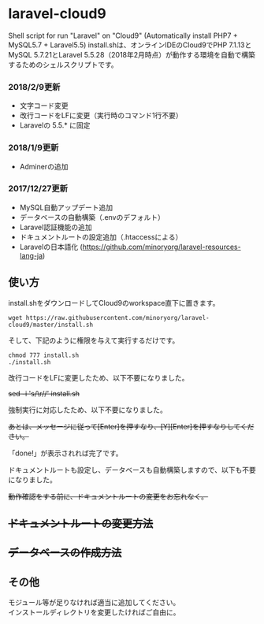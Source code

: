 # laravel-cloud9

Shell script for run "Laravel" on "Cloud9" (Automatically install PHP7 + MySQL5.7 + Laravel5.5) 
install.shは、オンラインIDEのCloud9でPHP 7.1.13とMySQL 5.7.21とLaravel 5.5.28（2018年2月時点）が動作する環境を自動で構築するためのシェルスクリプトです。  

### 2018/2/9更新

* 文字コード変更
* 改行コードをLFに変更（実行時のコマンド1行不要）
* Laravelの 5.5.* に固定

### 2018/1/9更新

* Adminerの追加

### 2017/12/27更新

* MySQL自動アップデート追加
* データベースの自動構築（.envのデフォルト）
* Laravel認証機能の追加
* ドキュメントルートの設定追加（.htaccessによる）
* Laravelの日本語化 (https://github.com/minoryorg/laravel-resources-lang-ja)

## 使い方

install.shをダウンロードしてCloud9のworkspace直下に置きます。  

    wget https://raw.githubusercontent.com/minoryorg/laravel-cloud9/master/install.sh

そして、下記のように権限を与えて実行するだけです。  

    chmod 777 install.sh
    ./install.sh

改行コードをLFに変更したため、以下不要になりました。  

~~sed -i 's/\r//' install.sh~~   

強制実行に対応したため、以下不要になりました。  

~~あとは、メッセージに従って[Enter]を押すなり、[Y][Enter]を押すなりしてください。~~  
  
「done!」が表示されれば完了です。  

ドキュメントルートも設定し、データベースも自動構築しますので、以下も不要になりました。  

~~動作確認をする前に、ドキュメントルートの変更をお忘れなく。~~  
## ~~ドキュメントルートの変更方法~~
## ~~データベースの作成方法~~

## その他
モジュール等が足りなければ適当に追加してください。  
インストールディレクトリを変更したければご自由に。  
